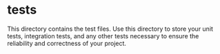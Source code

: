 # tests

This directory contains the test files. Use this directory to store your unit tests, integration tests, and any other tests necessary to ensure the reliability and correctness of your project.
